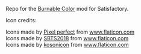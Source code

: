 Repo for the [Burnable Color](https://ficsit.app/mod/BWtSJ95xm8XF9S) mod for Satisfactory.

Icon credits:
<div>Icons made by <a href="https://www.flaticon.com/authors/pixel-perfect" title="Pixel perfect">Pixel perfect</a> from <a href="https://www.flaticon.com/" title="Flaticon">www.flaticon.com</a></div>
<div>Icons made by <a href="https://www.flaticon.com/authors/sbts2018" title="SBTS2018">SBTS2018</a> from <a href="https://www.flaticon.com/" title="Flaticon">www.flaticon.com</a></div>
<div>Icons made by <a href="https://www.flaticon.com/authors/kosonicon" title="kosonicon">kosonicon</a> from <a href="https://www.flaticon.com/" title="Flaticon">www.flaticon.com</a></div>
